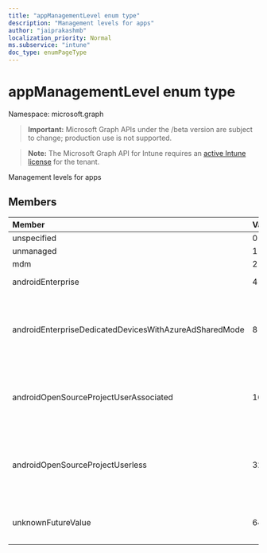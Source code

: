 ```yaml
---
title: "appManagementLevel enum type"
description: "Management levels for apps"
author: "jaiprakashmb"
localization_priority: Normal
ms.subservice: "intune"
doc_type: enumPageType
---
```


# appManagementLevel enum type

Namespace: microsoft.graph
> **Important:** Microsoft Graph APIs under the /beta version are subject to change; production use is not supported.

> **Note:** The Microsoft Graph API for Intune requires an [active Intune license](https://go.microsoft.com/fwlink/?linkid=839381) for the tenant.


Management levels for apps

## Members
|Member|Value|Description|
|:---|:---|:---|
|unspecified|0|Unspecified|
|unmanaged|1|Unmanaged|
|mdm|2|MDM|
|androidEnterprise|4|Android Enterprise|
|androidEnterpriseDedicatedDevicesWithAzureAdSharedMode|8|Android Enterprise dedicated devices with Azure AD Shared mode|
|androidOpenSourceProjectUserAssociated|16|Android Open Source Project (AOSP) devices|
|androidOpenSourceProjectUserless|32|Android Open Source Project (AOSP) userless devices|
|unknownFutureValue|64|Place holder for evolvable enum|
